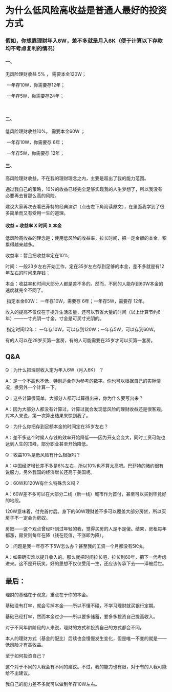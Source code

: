 # 为什么低风险高收益是普通人最好的投资方式

### 假如，你想靠理财年入6W，差不多就是月入6K（便于计算以下存款均不考虑复利的情况）

#### 一、

无风险理财收益 5%  ， 需要本金120W；

​                                      一年存10W，你需要存12年；

​                                      一年存5W，你需要存24年；

​            

#### 二、

低风险理财收益10%，  需要本金60W ；

​                                       一年存10W，你需要存 6年；

​                                       一年存5W，你需要存 12年； 



#### 三、

高风险理财收益，不在我的理财理念之内，主要是超出了我的能力范围。

通过我自己的策略，10%的收益已经完全足够实现我的人生梦想了，所以我没有必要再去冒那么高的风险。

建议大家再次去看巴菲特的经典演讲（点击左下角阅读原文），在里面我学到了很多简单而又有受用一生的道理。



#### 收益   =   收益率  X   时间  X  本金

低风险高收益的理念是：使用低风险的收益率，拉长时间，把一定金额的本金，积累得越来越多。

收益率：暂且把收益率定在10%;

   时间：一般23岁左右开始工作，定在35岁左右存到足够的本金，差不多就是有12年左右的时间来存钱；

   本金：收益率和时间大部分人都是差不多的。然而，不同的人能存到60W本金的速度就完全不同了。

​              指定本金60W：  一年存10W，需要存 6年；一年存5W，需要存 12年。

​                                         收入的提高不仅仅在于提升生活质量，还可以节省大量的时间（以上计算节约6年）——一寸光阴一寸金，寸金是可买寸光阴的。

​              指定时间12年：  一年存10W，可以存到120W；一年存5W，可以存到60W。 

​                                          有的人可以在28岁买第一套房，有的人可能需要在35岁才可以买第一套房。

## Q&A

Q：为什么把理财收入定为年入6W（月入6K） ？

A：是一个不高也不低，特别适合作为参考的数字。你也可以根据自己的实际情况，换另外一个计算一下。

Q：这些计算很简单，大部分人都可以算得出来，你为什么要写出来？

A：因为大部分人都没有计算过，计算过就会发现低风险的理财收益还是很客观。对本人来说，第一次算出结果来惊到我了。

Q：为什么你把存到足额本金的时间定在35岁左右？

A：差不多这个时候人存钱的效率开始降低——因为开支会变大，同时工资可能也达到人生的顶峰，部分职业甚至开始降低。

Q：收益10%是低风险有什么根据吗？

A：中国经济增长差不多是6%左右，所以10%也不算太高吧。巴菲特的赌约很有说服力，另外我国的经济增长还高于美国呢。

Q：60W和120W有什么特殊含义吗？

A：60W差不多可以在大部分二线（新一线）城市作为首付，甚至可以买到毕竟好的地段。

​     120W意味着，付完首付后。身下的60W理财差不多可以覆盖大部分房贷，所以买房子不一定会为房奴。

​     房奴——这个观点曾经吓到过年轻的我，觉得买房的人是不是傻。结果，房租每年都涨，房贷则每年在降（钱在贬值，不涨即为降）。

Q：问题是我一年存不下5W怎么办？甚至我的工资一个月都没有5K块。

A：如果确实难以提升收入的。那么就把时间拉长吧，拉长到60年，把下一代考虑进来。这不是开玩笑，好的思想不仅仅受用一生，还应该传承下去——泽被后世。

## 最后：

理财的基础在于观念，重点在于你的本金。

基础没有打牢，就会亏掉本金——所以不懂不碰，不学习理财就买银行定期。

基础已经打牢，然而本金过少——所以要多储蓄，要多多投资自己提高收入。

对于不同年龄阶段的人来说，理财的方式和投资自己的方式都会不同。

本人的理财方式（基金的配比）后续也会慢慢发生变化，但是唯一不变的就是——低风险才有高收益。

至于如何投资自己？

这个对于不同的人我会有不同的建议。不过，我的能力也有限，对于有的人我可能给不出建议。

我自己的能力差不多就可以做到年存10W左右。

